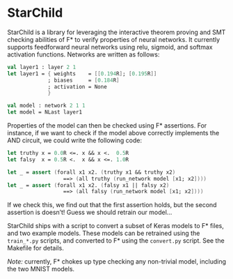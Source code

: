 # StarChild

StarChild is a library for leveraging the interactive theorem proving and SMT checking abilities of F* to verify properties of neural networks. It currently supports feedforward neural networks using relu, sigmoid, and softmax activation functions. Networks are written as follows:
```fsharp
val layer1 : layer 2 1
let layer1 = { weights    = [[0.194R]; [0.195R]]
             ; biases     = [0.184R]
             ; activation = None
             }

val model : network 2 1 1
let model = NLast layer1
```
Properties of the model can then be checked using F* assertions. For instance, if we want to check if the model above correctly implements the AND circuit, we could write the following code:
```fsharp
let truthy x = 0.0R <=. x && x <.  0.5R
let falsy  x = 0.5R <.  x && x <=. 1.0R

let _ = assert (forall x1 x2. (truthy x1 && truthy x2)
                  ==> (all truthy (run_network model [x1; x2])))
let _ = assert (forall x1 x2. (falsy x1 || falsy x2)
                  ==> (all falsy (run_network model [x1; x2])))
```
If we check this, we find out that the first assertion holds, but the second assertion is doesn’t! Guess we should retrain our model…

StarChild ships with a script to convert a subset of Keras models to F* files, and two example models. These models can be retrained using the `train_*.py` scripts, and converted to F* using the `convert.py` script. See the Makefile for details.

_Note:_ currently, F* chokes up type checking any non-trivial model, including the two MNIST models.
